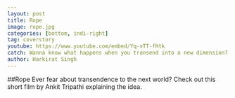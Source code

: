 ```yaml
---
layout: post
title: Rope
image: rope.jpg
categories: [bottom, indi-right]
tag: coverstory
youtube: https://www.youtube.com/embed/Yq-vTT-fHtk
catch: Wanna know what happens when you transend into a new dimension?
author: Harkirat Singh
---
```

##Rope
Ever fear about transendence to the next world?
Check out this short film by Ankit Tripathi explaining the idea.